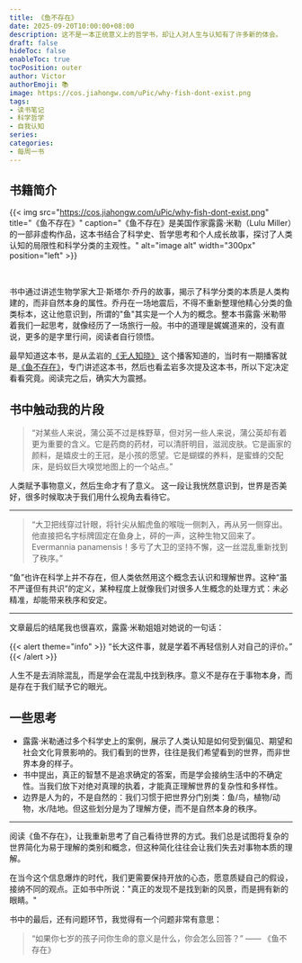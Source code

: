 ```yaml
---
title: 《鱼不存在》
date: 2025-09-20T10:00:00+08:00
description: 这不是一本正统意义上的哲学书，却让人对人生与认知有了许多新的体会。
draft: false
hideToc: false
enableToc: true
tocPosition: outer
author: Victor
authorEmoji: 📚
image: https://cos.jiahongw.com/uPic/why-fish-dont-exist.png
tags:
- 读书笔记
- 科学哲学
- 自我认知
series:
categories:
- 每周一书
---
```


## 书籍简介


{{< img src="https://cos.jiahongw.com/uPic/why-fish-dont-exist.png" title="《鱼不存在》" caption="《鱼不存在》是美国作家露露·米勒（Lulu Miller）的一部非虚构作品，这本书结合了科学史、哲学思考和个人成长故事，探讨了人类认知的局限性和科学分类的主观性。" alt="image alt" width="300px" position="left" >}}

<br/>


书中通过讲述生物学家大卫·斯塔尔·乔丹的故事，揭示了科学分类的本质是人类构建的，而非自然本身的属性。乔丹在一场地震后，不得不重新整理他精心分类的鱼类标本，这让他意识到，所谓的"鱼"其实是一个人为的概念。整本书露露·米勒带着我们一起思考，就像经历了一场旅行一般。书中的道理是娓娓道来的，没有直说，更多的是字里行间，阅读者自行领悟。


最早知道这本书，是从孟岩的[《无人知晓》](https://www.xiaoyuzhoufm.com/podcast/611719d3cb0b82e1df0ad29e) 这个播客知道的，当时有一期播客就是[《鱼不存在》](https://www.xiaoyuzhoufm.com/episode/6720836fbad346ebe6399017)，专门讲述这本书，然后也看孟岩多次提及这本书，所以下定决定看看究竟。阅读完之后，确实大为震撼。

## 书中触动我的片段

> “对某些人来说，蒲公英不过是株野草，但对另一些人来说，蒲公英却有着更为重要的含义。它是药商的药材，可以清肝明目，滋润皮肤。它是画家的颜料，是嬉皮士的王冠，是小孩的愿望。它是蝴蝶的养料，是蜜蜂的交配床，是蚂蚁巨大嗅觉地图上的一个站点。”

人类赋予事物意义，然后生命才有了意义。
这一段让我恍然意识到，世界是否美好，很多时候取决于我们用什么视角去看待它。

---

> “大卫把线穿过针眼，将针尖从鰕虎鱼的喉咙一侧刺入，再从另一侧穿出。他直接把名字标牌固定在鱼身上，砰的一声，这种生物又回来了。Evermannia panamensis！多亏了大卫的坚持不懈，这一丝混乱重新找到了秩序。”

“鱼”也许在科学上并不存在，但人类依然用这个概念去认识和理解世界。这种“虽不严谨但有共识”的定义，某种程度上就像我们对很多人生概念的处理方式：未必精准，却能带来秩序和安定。

---

文章最后的结尾我也很喜欢，露露·米勒姐姐对她说的一句话：

{{< alert theme="info" >}}
 “长大这件事，就是学着不再轻信别人对自己的评价。”
{{< /alert >}}

人生不是去消除混乱，而是学会在混乱中找到秩序。意义不是存在于事物本身，而是存在于我们赋予它的眼光。

## 一些思考

- 露露·米勒通过多个科学史上的案例，展示了人类认知是如何受到偏见、期望和社会文化背景影响的。我们看到的世界，往往是我们希望看到的世界，而非世界本身的样子。
- 书中提出，真正的智慧不是追求确定的答案，而是学会接纳生活中的不确定性。当我们放下对绝对真理的执着，才能真正理解世界的复杂性和多样性。
- 边界是人为的，不是自然的：我们习惯于把世界分门别类：鱼/鸟，植物/动物，水/陆地。但这些划分是为了理解方便，而不是自然本身的秩序。

---

阅读《鱼不存在》，让我重新思考了自己看待世界的方式。我们总是试图将复杂的世界简化为易于理解的类别和概念，但这种简化往往会让我们失去对事物本质的理解。

在当今这个信息爆炸的时代，我们更需要保持开放的心态，愿意质疑自己的假设，接纳不同的观点。正如书中所说："真正的发现不是找到新的风景，而是拥有新的眼睛。"


书中的最后，还有问题环节，我觉得有一个问题非常有意思：
> “如果你七岁的孩子问你生命的意义是什么，你会怎么回答？” —— 《鱼不存在》

